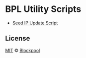 # BPL Utility Scripts

- [Seed IP Update Script](update-peers/)

## License
[MIT](LICENSE) © [Blockpool](https://blockpool.io)
